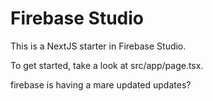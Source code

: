# Firebase Studio

This is a NextJS starter in Firebase Studio.

To get started, take a look at src/app/page.tsx.

firebase is having a mare  updated updates?
